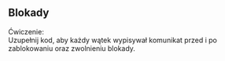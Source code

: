 Blokady
-
Ćwiczenie:\
Uzupełnij kod, aby każdy wątek wypisywał komunikat przed i po zablokowaniu oraz zwolnieniu blokady.